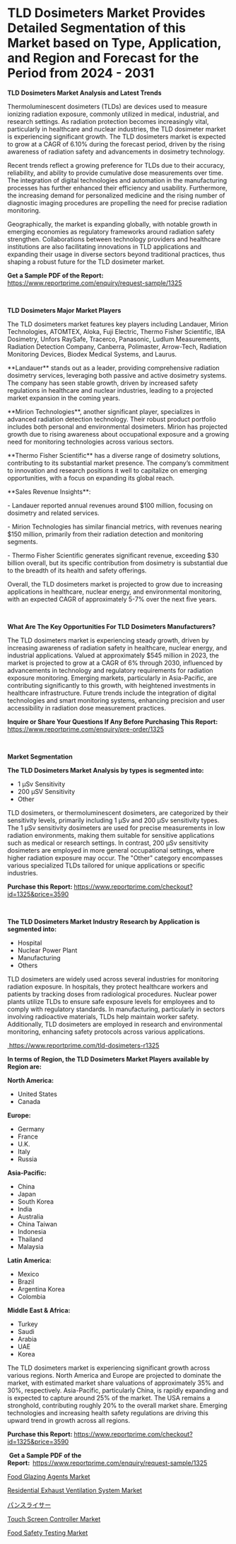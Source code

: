 <p><h1>TLD Dosimeters Market Provides Detailed Segmentation of this Market based on Type, Application, and Region and Forecast for the Period from 2024 - 2031</h1></p><p><strong>TLD Dosimeters Market Analysis and Latest Trends</strong></p>
<p><p>Thermoluminescent dosimeters (TLDs) are devices used to measure ionizing radiation exposure, commonly utilized in medical, industrial, and research settings. As radiation protection becomes increasingly vital, particularly in healthcare and nuclear industries, the TLD dosimeter market is experiencing significant growth. The TLD dosimeters market is expected to grow at a CAGR of 6.10% during the forecast period, driven by the rising awareness of radiation safety and advancements in dosimetry technology. </p><p>Recent trends reflect a growing preference for TLDs due to their accuracy, reliability, and ability to provide cumulative dose measurements over time. The integration of digital technologies and automation in the manufacturing processes has further enhanced their efficiency and usability. Furthermore, the increasing demand for personalized medicine and the rising number of diagnostic imaging procedures are propelling the need for precise radiation monitoring.</p><p>Geographically, the market is expanding globally, with notable growth in emerging economies as regulatory frameworks around radiation safety strengthen. Collaborations between technology providers and healthcare institutions are also facilitating innovations in TLD applications and expanding their usage in diverse sectors beyond traditional practices, thus shaping a robust future for the TLD dosimeter market.</p></p>
<p><strong>Get a Sample PDF of the Report:&nbsp;</strong> <a href="https://www.reportprime.com/enquiry/request-sample/1325">https://www.reportprime.com/enquiry/request-sample/1325</a></p>
<p>&nbsp;</p>
<p><strong>TLD Dosimeters Major Market Players</strong></p>
<p><p>The TLD dosimeters market features key players including Landauer, Mirion Technologies, ATOMTEX, Aloka, Fuji Electric, Thermo Fisher Scientific, IBA Dosimetry, Unfors RaySafe, Tracerco, Panasonic, Ludlum Measurements, Radiation Detection Company, Canberra, Polimaster, Arrow-Tech, Radiation Monitoring Devices, Biodex Medical Systems, and Laurus. </p><p>**Landauer** stands out as a leader, providing comprehensive radiation dosimetry services, leveraging both passive and active dosimetry systems. The company has seen stable growth, driven by increased safety regulations in healthcare and nuclear industries, leading to a projected market expansion in the coming years.</p><p>**Mirion Technologies**, another significant player, specializes in advanced radiation detection technology. Their robust product portfolio includes both personal and environmental dosimeters. Mirion has projected growth due to rising awareness about occupational exposure and a growing need for monitoring technologies across various sectors.</p><p>**Thermo Fisher Scientific** has a diverse range of dosimetry solutions, contributing to its substantial market presence. The company’s commitment to innovation and research positions it well to capitalize on emerging opportunities, with a focus on expanding its global reach.</p><p>**Sales Revenue Insights**: </p><p>- Landauer reported annual revenues around $100 million, focusing on dosimetry and related services.</p><p>- Mirion Technologies has similar financial metrics, with revenues nearing $150 million, primarily from their radiation detection and monitoring segments.</p><p>- Thermo Fisher Scientific generates significant revenue, exceeding $30 billion overall, but its specific contribution from dosimetry is substantial due to the breadth of its health and safety offerings.</p><p>Overall, the TLD dosimeters market is projected to grow due to increasing applications in healthcare, nuclear energy, and environmental monitoring, with an expected CAGR of approximately 5-7% over the next five years.</p></p>
<p>&nbsp;</p>
<p><strong>What Are The Key Opportunities For TLD Dosimeters Manufacturers?</strong></p>
<p><p>The TLD dosimeters market is experiencing steady growth, driven by increasing awareness of radiation safety in healthcare, nuclear energy, and industrial applications. Valued at approximately $545 million in 2023, the market is projected to grow at a CAGR of 6% through 2030, influenced by advancements in technology and regulatory requirements for radiation exposure monitoring. Emerging markets, particularly in Asia-Pacific, are contributing significantly to this growth, with heightened investments in healthcare infrastructure. Future trends include the integration of digital technologies and smart monitoring systems, enhancing precision and user accessibility in radiation dose measurement practices.</p></p>
<p><strong>Inquire or Share Your Questions If Any Before Purchasing This Report:</strong> <a href="https://www.reportprime.com/enquiry/pre-order/1325">https://www.reportprime.com/enquiry/pre-order/1325</a></p>
<p>&nbsp;</p>
<p><strong>Market Segmentation</strong></p>
<p><strong>The TLD Dosimeters Market Analysis by types is segmented into:</strong></p>
<p><ul><li>1 μSv Sensitivity</li><li>200 μSV Sensitivity</li><li>Other</li></ul></p>
<p><p>TLD dosimeters, or thermoluminescent dosimeters, are categorized by their sensitivity levels, primarily including 1 μSv and 200 μSv sensitivity types. The 1 μSv sensitivity dosimeters are used for precise measurements in low radiation environments, making them suitable for sensitive applications such as medical or research settings. In contrast, 200 μSv sensitivity dosimeters are employed in more general occupational settings, where higher radiation exposure may occur. The "Other" category encompasses various specialized TLDs tailored for unique applications or specific industries.</p></p>
<p><strong>Purchase this Report:&nbsp;</strong><a href="https://www.reportprime.com/checkout?id=1325&price=3590">https://www.reportprime.com/checkout?id=1325&price=3590</a></p>
<p>&nbsp;</p>
<p><strong>The TLD Dosimeters Market Industry Research by Application is segmented into:</strong></p>
<p><ul><li>Hospital</li><li>Nuclear Power Plant</li><li>Manufacturing</li><li>Others</li></ul></p>
<p><p>TLD dosimeters are widely used across several industries for monitoring radiation exposure. In hospitals, they protect healthcare workers and patients by tracking doses from radiological procedures. Nuclear power plants utilize TLDs to ensure safe exposure levels for employees and to comply with regulatory standards. In manufacturing, particularly in sectors involving radioactive materials, TLDs help maintain worker safety. Additionally, TLD dosimeters are employed in research and environmental monitoring, enhancing safety protocols across various applications.</p></p>
<p><a href="https://www.reportprime.com/tld-dosimeters-r1325">&nbsp;https://www.reportprime.com/tld-dosimeters-r1325</a></p>
<p><strong>In terms of Region, the TLD Dosimeters Market Players available by Region are:</strong></p>
<p>
    <p> <strong> North America: </strong>
        <ul>
            <li>United States</li>
            <li>Canada</li>
        </ul>
        </p> 
    <p> <strong> Europe: </strong>
        <ul>
            <li>Germany</li>
            <li>France</li>
            <li>U.K.</li>
            <li>Italy</li>
            <li>Russia</li>
        </ul>
        </p> 
    <p> <strong> Asia-Pacific: </strong>
        <ul>
            <li>China</li>
            <li>Japan</li>
            <li>South Korea</li>
            <li>India</li>
            <li>Australia</li>
            <li>China Taiwan</li>
            <li>Indonesia</li>
            <li>Thailand</li>
            <li>Malaysia</li>
        </ul>
        </p> 
    <p> <strong> Latin America: </strong>
        <ul>
            <li>Mexico</li>
            <li>Brazil</li>
            <li>Argentina Korea</li>
            <li>Colombia</li>
        </ul>
        </p> 
    <p> <strong> Middle East & Africa: </strong>
        <ul>
            <li>Turkey</li>
            <li>Saudi</li>
            <li>Arabia</li>
            <li>UAE</li>
            <li>Korea</li>
        </ul>
    </p>
    </p>
<p><p>The TLD dosimeters market is experiencing significant growth across various regions. North America and Europe are projected to dominate the market, with estimated market share valuations of approximately 35% and 30%, respectively. Asia-Pacific, particularly China, is rapidly expanding and is expected to capture around 25% of the market. The USA remains a stronghold, contributing roughly 20% to the overall market share. Emerging technologies and increasing health safety regulations are driving this upward trend in growth across all regions.</p></p>
<p><strong>Purchase this Report: </strong><a href="https://www.reportprime.com/checkout?id=1325&price=3590">https://www.reportprime.com/checkout?id=1325&price=3590</a></p>
<p>&nbsp;<strong>Get a Sample PDF of the Report:&nbsp;&nbsp;</strong><a href="https://www.reportprime.com/enquiry/request-sample/1325">https://www.reportprime.com/enquiry/request-sample/1325</a></p>
<p><strong></strong></p>
<p><p><a href="https://medium.com/@karianerice/food-glazing-agents-market-global-market-share-and-ranking-overall-sales-and-demand-forecast-5faf89be72b1?postPublishedType=initial">Food Glazing Agents Market</a></p><p><a href="https://issuu.com/reportprime-2/docs/residential-exhaust-ventilation-sys_cdee8942df8f3f">Residential Exhaust Ventilation System Market</a></p><p><a href="https://medium.com/@adalineconnelly2023/%E3%82%B0%E3%83%AD%E3%83%BC%E3%83%90%E3%83%AB%E3%83%91%E3%83%B3%E3%82%B9%E3%83%A9%E3%82%A4%E3%82%B5%E3%83%BC%E3%83%9E%E3%83%BC%E3%82%B1%E3%83%83%E3%83%88%E3%81%AE%E5%8C%85%E6%8B%AC%E7%9A%84%E5%88%86%E6%9E%90-%E6%88%90%E9%95%B7%E3%83%88%E3%83%AC%E3%83%B3%E3%83%89%E3%81%A8%E5%B8%82%E5%A0%B4%E4%BA%88%E6%B8%AC-2024%E5%B9%B4-2031%E5%B9%B4-0db55f2f2e04">パンスライサー</a></p><p><a href="https://www.linkedin.com/pulse/touch-screen-controller-market-outlook-complete-industry-analysis-hzjle?trackingId=DDDl5vJrS%2B6yfQTk3qRTZA%3D%3D">Touch Screen Controller Market</a></p><p><a href="https://medium.com/@karianerice/food-safety-testing-market-size-share-analysis-growth-trends-forecast-2024-2031-ac25bce6bd41?postPublishedType=initial">Food Safety Testing Market</a></p></p>